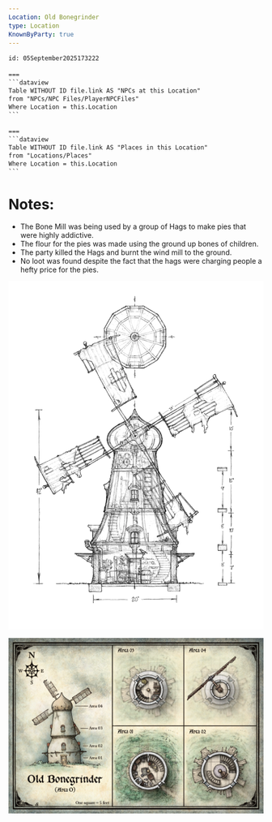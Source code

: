 ```yaml
---
Location: Old Bonegrinder
type: Location
KnownByParty: true
---
```


````columns
id: 05September2025173222

===
```dataview
Table WITHOUT ID file.link AS "NPCs at this Location"
from "NPCs/NPC Files/PlayerNPCFiles"
Where Location = this.Location
```

===
```dataview
Table WITHOUT ID file.link AS "Places in this Location"
from "Locations/Places"
Where Location = this.Location
```

````


# Notes:
- The Bone Mill was being used by a group of Hags to make pies that were highly addictive.
- The flour for the pies was made using the ground up bones of children.
- The party killed the Hags and burnt the wind mill to the ground.
- No loot was found despite the fact that the hags were charging people a hefty price for the pies.

![](/3-Mechanics/CLI/adventures/curse-of-strahd/img/071-cos06-02.webp#center)

 ![Player Version](/3-Mechanics/CLI/adventures/curse-of-strahd/img/073-cos601.webp#gallery)





